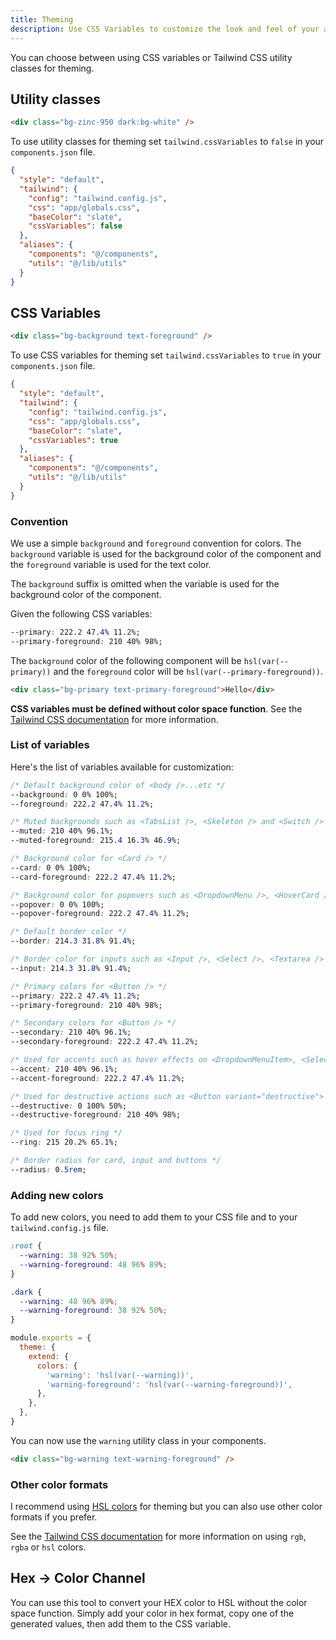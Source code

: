 ```yaml
---
title: Theming
description: Use CSS Variables to customize the look and feel of your application.
---
```


You can choose between using CSS variables or Tailwind CSS utility classes for theming.

## Utility classes

```html /bg-zinc-950/ /text-zinc-50/ /dark:bg-white/ /dark:text-zinc-950/
<div class="bg-zinc-950 dark:bg-white" />
```

To use utility classes for theming set `tailwind.cssVariables` to `false` in your `components.json` file.

```json {7} title="components.json"
{
  "style": "default",
  "tailwind": {
    "config": "tailwind.config.js",
    "css": "app/globals.css",
    "baseColor": "slate",
    "cssVariables": false
  },
  "aliases": {
    "components": "@/components",
    "utils": "@/lib/utils"
  }
}
```

## CSS Variables

```html /bg-background/ /text-foreground/
<div class="bg-background text-foreground" />
```

To use CSS variables for theming set `tailwind.cssVariables` to `true` in your `components.json` file.

```json {7} title="components.json"
{
  "style": "default",
  "tailwind": {
    "config": "tailwind.config.js",
    "css": "app/globals.css",
    "baseColor": "slate",
    "cssVariables": true
  },
  "aliases": {
    "components": "@/components",
    "utils": "@/lib/utils"
  }
}
```

### Convention

We use a simple `background` and `foreground` convention for colors. The `background` variable is used for the background color of the component and the `foreground` variable is used for the text color.

<Callout class="mt-4">

The `background` suffix is omitted when the variable is used for the background color of the component.

</Callout>

Given the following CSS variables:

```css
--primary: 222.2 47.4% 11.2%;
--primary-foreground: 210 40% 98%;
```

The `background` color of the following component will be `hsl(var(--primary))` and the `foreground` color will be `hsl(var(--primary-foreground))`.

```html
<div class="bg-primary text-primary-foreground">Hello</div>
```

<Callout>

**CSS variables must be defined without color space function**. See the [Tailwind CSS documentation](https://tailwindcss.com/docs/customizing-colors#using-css-variables) for more information.

</Callout>

### List of variables

Here's the list of variables available for customization:

<Steps>

```css
/* Default background color of <body />...etc */
--background: 0 0% 100%;
--foreground: 222.2 47.4% 11.2%;
```

```css
/* Muted backgrounds such as <TabsList />, <Skeleton /> and <Switch /> */
--muted: 210 40% 96.1%;
--muted-foreground: 215.4 16.3% 46.9%;
```

```css
/* Background color for <Card /> */
--card: 0 0% 100%;
--card-foreground: 222.2 47.4% 11.2%;
```

```css
/* Background color for popovers such as <DropdownMenu />, <HoverCard />, <Popover /> */
--popover: 0 0% 100%;
--popover-foreground: 222.2 47.4% 11.2%;
```

```css
/* Default border color */
--border: 214.3 31.8% 91.4%;
```

```css
/* Border color for inputs such as <Input />, <Select />, <Textarea /> */
--input: 214.3 31.8% 91.4%;
```

```css
/* Primary colors for <Button /> */
--primary: 222.2 47.4% 11.2%;
--primary-foreground: 210 40% 98%;
```

```css
/* Secondary colors for <Button /> */
--secondary: 210 40% 96.1%;
--secondary-foreground: 222.2 47.4% 11.2%;
```

```css
/* Used for accents such as hover effects on <DropdownMenuItem>, <SelectItem>...etc */
--accent: 210 40% 96.1%;
--accent-foreground: 222.2 47.4% 11.2%;
```

```css
/* Used for destructive actions such as <Button variant="destructive"> */
--destructive: 0 100% 50%;
--destructive-foreground: 210 40% 98%;
```

```css
/* Used for focus ring */
--ring: 215 20.2% 65.1%;
```

```css
/* Border radius for card, input and buttons */
--radius: 0.5rem;
```

</Steps>

### Adding new colors

To add new colors, you need to add them to your CSS file and to your `tailwind.config.js` file.

```css title="app/globals.css"
:root {
  --warning: 38 92% 50%;
  --warning-foreground: 48 96% 89%;
}

.dark {
  --warning: 48 96% 89%;
  --warning-foreground: 38 92% 50%;
}
```

```js {5-6} title="tailwind.config.js"
module.exports = {
  theme: {
    extend: {
      colors: {
        'warning': 'hsl(var(--warning))',
        'warning-foreground': 'hsl(var(--warning-foreground))',
      },
    },
  },
}
```

You can now use the `warning` utility class in your components.

```html /bg-warning/ /text-warning-foreground/
<div class="bg-warning text-warning-foreground" />
```

### Other color formats

I recommend using [HSL colors](https://www.smashingmagazine.com/2021/07/hsl-colors-css/) for theming but you can also use other color formats if you prefer.

See the [Tailwind CSS documentation](https://tailwindcss.com/docs/customizing-colors#using-css-variables) for more information on using `rgb`, `rgba` or `hsl` colors.

## Hex -> Color Channel

You can use this tool to convert your HEX color to HSL without the color space function. Simply add your color in hex format, copy one of the generated values, then add them to the CSS variable.

<!-- <HexToChannels /> -->
